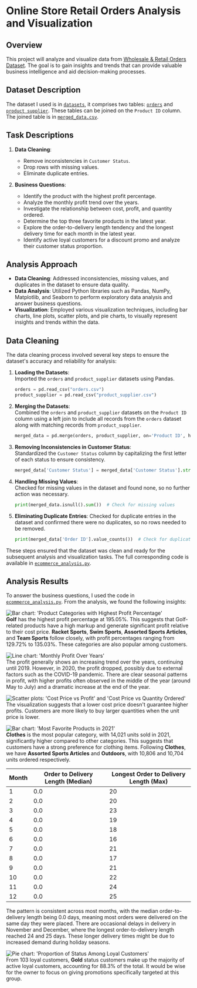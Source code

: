 # Online Store Retail Orders Analysis and Visualization

## Overview

This project will analyze and visualize data from [Wholesale & Retail Orders Dataset](https://www.kaggle.com/datasets/gabrielsantello/wholesale-and-retail-orders-dataset?select=product-supplier.csv). The goal is to gain insights and trends that can provide valuable business intelligence and aid decision-making processes.

## Dataset Description

The dataset I used is in [`datasets`](datasets), it comprises two tables: [`orders`](datasets/orders.csv) and [`product supplier`](datasets/product_supplier.csv). These tables can be joined on the `Product ID` column. The joined table is in [`merged_data.csv`](datasets/merged_data.csv).

## Task Descriptions

1. **Data Cleaning**:
    - Remove inconsistencies in `Customer Status`.
    - Drop rows with missing values.
    - Eliminate duplicate entries.

2. **Business Questions**:
    - Identify the product with the highest profit percentage.
    - Analyze the monthly profit trend over the years.
    - Investigate the relationship between cost, profit, and quantity ordered.
    - Determine the top three favorite products in the latest year.
    - Explore the order-to-delivery length tendency and the longest delivery time for each month in the latest year.
    - Identify active loyal customers for a discount promo and analyze their customer status proportion.

## Analysis Approach

- **Data Cleaning**: Addressed inconsistencies, missing values, and duplicates in the dataset to ensure data quality.
- **Data Analysis**: Utilized Python libraries such as Pandas, NumPy, Matplotlib, and Seaborn to perform exploratory data analysis and answer business questions.
- **Visualization**: Employed various visualization techniques, including bar charts, line plots, scatter plots, and pie charts, to visually represent insights and trends within the data.

## Data Cleaning

The data cleaning process involved several key steps to ensure the dataset's accuracy and reliability for analysis:

1. **Loading the Datasets**:\
   Imported the `orders` and `product_supplier` datasets using Pandas.

    ```python
    orders = pd.read_csv("orders.csv")
    product_supplier = pd.read_csv("product_supplier.csv")
    ```

2. **Merging the Datasets**:\
   Combined the `orders` and `product_supplier` datasets on the `Product ID` column using a left join to include all records from the `orders` dataset along with matching records from `product_supplier`.

    ```python
    merged_data = pd.merge(orders, product_supplier, on='Product ID', how='left')
    ```

3. **Removing Inconsistencies in Customer Status**:\
   Standardized the `Customer Status` column by capitalizing the first letter of each status to ensure consistency.

    ```python
    merged_data['Customer Status'] = merged_data['Customer Status'].str.capitalize()
    ```

4. **Handling Missing Values**:\
   Checked for missing values in the dataset and found none, so no further action was necessary.

    ```python
    print(merged_data.isnull().sum())  # Check for missing values
    ```

5. **Eliminating Duplicate Entries**:
   Checked for duplicate entries in the dataset and confirmed there were no duplicates, so no rows needed to be removed.

    ```python
    print(merged_data['Order ID'].value_counts())  # Check for duplicate entries
    ```

These steps ensured that the dataset was clean and ready for the subsequent analysis and visualization tasks. The full corresponding code is available in [`ecommerce_analysis.py`](ecommerce_analysis.py).

## Analysis Results

To answer the business questions, I used the code in [`ecommerce_analysis.py`](ecommerce_analysis.py). From the analysis, we found the following insights:

![Bar chart: 'Product Categories with Highest Profit Percentage'](charts/Product_Categories_with_Highest_Profit_Percentage.png)\
**Golf** has the highest profit percentage at 195.05%. This suggests that Golf-related products have a high markup and generate significant profit relative to their cost price. **Racket Sports**, **Swim Sports**, **Assorted Sports Articles**, and **Team Sports** follow closely, with profit percentages ranging from 129.72% to 135.03%. These categories are also popular among customers.

![Line chart: 'Monthly Profit Over Years'](charts/Monthly_Profit_Over_Years.png)\
The profit generally shows an increasing trend over the years, continuing until 2019. However, in 2020, the profit dropped, possibly due to external factors such as the COVID-19 pandemic. There are clear seasonal patterns in profit, with higher profits often observed in the middle of the year (around May to July) and a dramatic increase at the end of the year.

![Scatter plots: 'Cost Price vs Profit' and 'Cost Price vs Quantity Ordered'](charts/Cost_Price_vs_Profit_and_Quantity_Ordered.png)\
The visualization suggests that a lower cost price doesn't guarantee higher profits. Customers are more likely to buy larger quantities when the unit price is lower.

![Bar chart: 'Most Favorite Products in 2021'](charts/Most_Favorite_Products_in_2021.png)\
**Clothes** is the most popular category, with 14,021 units sold in 2021, significantly higher compared to other categories. This suggests that customers have a strong preference for clothing items. Following **Clothes**, we have **Assorted Sports Articles** and **Outdoors**, with 10,806 and 10,704 units ordered respectively.

| Month | Order to Delivery Length (Median) | Longest Order to Delivery Length (Max) |
|-------|-----------------------------------|---------------------------------------|
| 1     | 0.0                               | 20                                    |
| 2     | 0.0                               | 20                                    |
| 3     | 0.0                               | 23                                    |
| 4     | 0.0                               | 19                                    |
| 5     | 0.0                               | 18                                    |
| 6     | 0.0                               | 16                                    |
| 7     | 0.0                               | 21                                    |
| 8     | 0.0                               | 17                                    |
| 9     | 0.0                               | 21                                    |
| 10    | 0.0                               | 22                                    |
| 11    | 0.0                               | 24                                    |
| 12    | 0.0                               | 25                                    |

The pattern is consistent across most months, with the median order-to-delivery length being 0.0 days, meaning most orders were delivered on the same day they were placed. There are occasional delays in delivery in November and December, where the longest order-to-delivery length reached 24 and 25 days. These longer delivery times might be due to increased demand during holiday seasons.

![Pie chart: 'Proportion of Status Among Loyal Customers'](charts/Proportion_of_Status_Among_Loyal_Customers.png)\
From 103 loyal customers, **Gold** status customers make up the majority of active loyal customers, accounting for 88.3% of the total. It would be wise for the owner to focus on giving promotions specifically targeted at this group.

